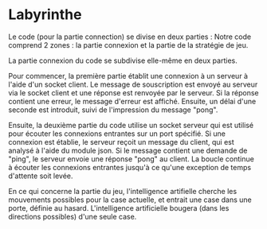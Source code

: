 # Labyrinthe

Le code (pour la partie connection) se divise en deux parties :
Notre code comprend 2 zones : la partie connexion et la partie de la stratégie de jeu.

La partie connexion du code se subdivise elle-même en deux parties.

Pour commencer, la première partie établit une connexion à un serveur à l'aide d'un socket client. Le message de souscription est envoyé au serveur via le socket client et une réponse est renvoyée par le serveur. Si la réponse contient une erreur, le message d'erreur est affiché. Ensuite, un délai d'une seconde est introduit, suivi de l'impression du message "pong".

Ensuite, la deuxième partie du code utilise un socket serveur qui est utilisé pour écouter les connexions entrantes sur un port spécifié. Si une connexion est établie, le serveur reçoit un message du client, qui est analysé à l'aide du module json. Si le message contient une demande de "ping", le serveur envoie une réponse "pong" au client. La boucle continue à écouter les connexions entrantes jusqu'à ce qu'une exception de temps d'attente soit levée.

En ce qui concerne la partie du jeu, l'intelligence artifielle cherche les mouvements possibles pour la case actuelle, et entrait une case dans une porte, définie au hasard. L'intelligence artificielle bougera (dans les directions possibles) d'une seule case.
